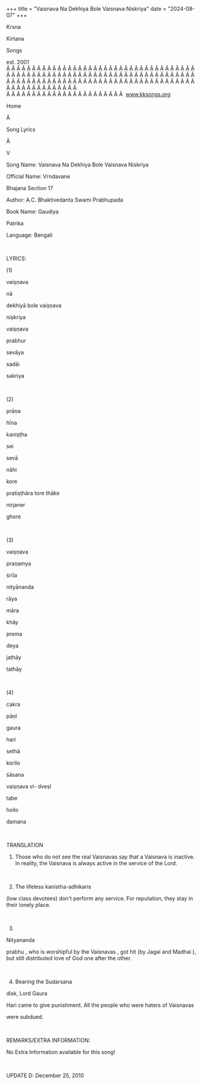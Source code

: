 +++ 
title = "Vaisnava Na Dekhiya Bole Vaisnava Niskriya"
date = "2024-08-07"
+++

Krsna
 
Kirtana
 
Songs

est. 2001
Â Â Â Â Â Â Â Â Â Â Â Â Â Â Â Â Â Â Â Â Â Â Â Â Â Â Â Â Â Â Â Â Â Â Â Â Â Â Â Â Â Â Â Â Â Â Â Â Â Â Â Â Â Â Â Â Â Â Â Â Â Â Â Â Â Â Â Â Â Â Â Â Â Â Â Â Â Â Â Â Â Â Â Â Â Â Â Â Â Â Â Â Â Â Â Â Â Â Â Â Â Â Â Â Â Â Â Â Â Â Â Â Â Â Â Â Â Â Â Â Â Â Â Â Â  
Â Â Â Â Â Â Â Â Â Â Â Â Â Â Â Â Â Â Â Â Â Â Â  
www.kksongs.org








Home
 
Ã 
 
Song Lyrics
 
Ã 
 
V




Song Name: 
Vaisnava Na Dekhiya Bole Vaisnava Niskriya




Official Name: 
Vrndavane
 
Bhajana
 Section 17


Author: 
A.C. 
Bhaktivedanta
 Swami 
Prabhupada


Book Name: 
Gaudiya


Patrika


Language: 
Bengali




 


LYRICS:


(1)


vaiṣṇava
 
nā
 
dekhiyā
 bole 
vaiṣṇava


niṣkriya


vaiṣṇava
 
prabhur
 
sevāya
 
sadāi
 
sakriya


 


(2)


prāṇa
 
hīna
 
kaniṣṭha
 
sei
 
sevā
 
nāhi
 
kore


pratiṣṭhāra
 tore 
thāke
 
nirjaner
 
ghore


 


(3)


vaiṣṇava
 
praṇamya
 
śrīla
 
nityānanda
 
rāya


māra
 
khāy
 
prema
 
deya
 
jathāy


tathāy


 


(4)


cakra
 
pāṇi
 
gaura
 
hari
 
sethā


korilo
 
śāsana


vaiṣṇava
 vi-
dveṣī
 
tabe
 
hoilo
 
damana


 


TRANSLATION


1) Those who do not see the real 
Vaisnavas
 say that a 
Vaisnava
 is
inactive. In reality, the 
Vaisnava
 is always active
in the service of the Lord. 


 


2) The lifeless 
kanistha-adhikaris

(low class devotees) don't perform any service. For reputation, they stay in
their lonely place.


 


3) 
Nityananda


prabhu
, who is worshipful by the 
Vaisnavas
,
got hit (by 
Jagai
 and 
Madhai
),
but still distributed love of God one after the other.


 


4) Bearing the 
Sudarsana

disk, Lord 
Gaura
 
Hari
 came
to give punishment. All the people who were haters of 
Vaisnavas

were subdued.


 


REMARKS/EXTRA INFORMATION:


No Extra
Information available for this song!


 


UPDATE
D: 
December 25, 2010
